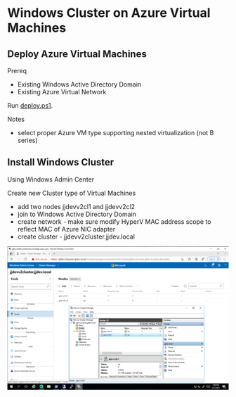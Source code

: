 # Windows Cluster on Azure Virtual Machines

## Deploy Azure Virtual Machines

Prereq

- Existing Windows Active Directory Domain
- Existing Azure Virtual Network

Run [deploy.ps1](deploy.ps1).

Notes

- select proper Azure VM type supporting nested virtualization (not B series)

## Install Windows Cluster

Using Windows Admin Center

Create new Cluster type of Virtual Machines
- add two nodes jjdevv2cl1 and jjdevv2cl2
- join to Windows Active Directory Domain
- create network - make sure modify HyperV MAC address scope to reflect MAC of Azure NIC adapter
- create cluster - jjdevv2cluster.jjdev.local

![Windows Cluster](media/cluster.png)
